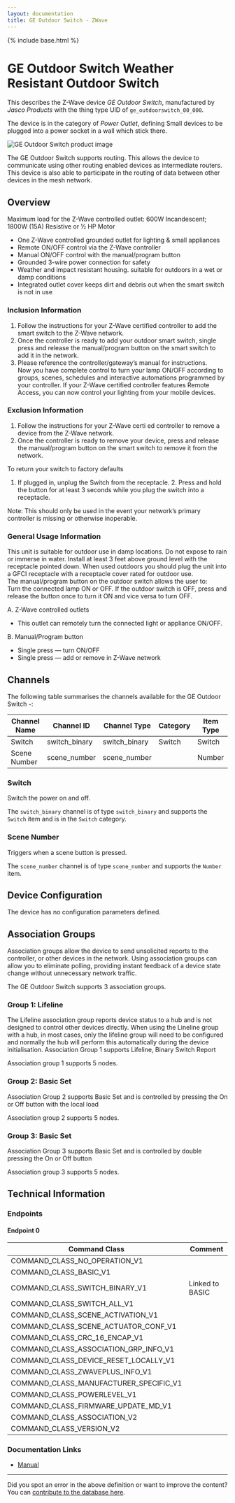 ```yaml
---
layout: documentation
title: GE Outdoor Switch - ZWave
---
```


{% include base.html %}

# GE Outdoor Switch Weather Resistant Outdoor Switch
This describes the Z-Wave device *GE Outdoor Switch*, manufactured by *Jasco Products* with the thing type UID of ```ge_outdoorswitch_00_000```.

The device is in the category of *Power Outlet*, defining Small devices to be plugged into a power socket in a wall which stick there.

![GE Outdoor Switch product image](https://www.cd-jackson.com/zwave_device_uploads/643/643_default.png)


The GE Outdoor Switch supports routing. This allows the device to communicate using other routing enabled devices as intermediate routers.  This device is also able to participate in the routing of data between other devices in the mesh network.

## Overview

Maximum load for the Z-Wave controlled outlet: 600W Incandescent; 1800W (15A) Resistive or 1⁄2 HP Motor

  * One Z-Wave controlled grounded outlet for lighting & small appliances
  * Remote ON/OFF control via the Z-Wave controller
  * Manual ON/OFF control with the manual/program button
  * Grounded 3-wire power connection for safety
  * Weather and impact resistant housing. suitable for outdoors in a wet or damp conditions
  * Integrated outlet cover keeps dirt and debris out when the smart switch is not in use

### Inclusion Information

  1. Follow the instructions for your Z-Wave certified controller to add the smart switch to the Z-Wave network.
  2. Once the controller is ready to add your outdoor smart switch, single press and release the manual/program button on the smart switch to add it in the network.
  3. Please reference the controller/gateway’s manual for instructions.  
    Now you have complete control to turn your lamp ON/OFF according to groups, scenes, schedules and interactive automations programmed by your controller. If your Z-Wave certified controller features Remote Access, you can now control your lighting from your mobile devices.

### Exclusion Information

  1. Follow the instructions for your Z-Wave certi ed controller to remove a device from the Z-Wave network.
  2. Once the controller is ready to remove your device, press and release the manual/program button on the smart switch to remove it from the network.

To return your switch to factory defaults

  1. If plugged in, unplug the Switch from the receptacle. 2. Press and hold the button for at least 3 seconds while you plug the switch into a receptacle.

Note: This should only be used in the event your network’s primary controller is missing or otherwise inoperable.

### General Usage Information

This unit is suitable for outdoor use in damp locations. Do not expose to rain or immerse in water. Install at least 3 feet above ground level with the receptacle pointed down. When used outdoors you should plug the unit into a GFCI receptacle with a receptacle cover rated for outdoor use.  
The manual/program button on the outdoor switch allows the user to:  
Turn the connected lamp ON or OFF. If the outdoor switch is OFF, press and release the button once to turn it ON and vice versa to turn OFF.

A. Z-Wave controlled outlets

  * This outlet can remotely turn the connected light or appliance ON/OFF.

B. Manual/Program button

  * Single press — turn ON/OFF
  * Single press — add or remove in Z-Wave network

## Channels

The following table summarises the channels available for the GE Outdoor Switch -:

| Channel Name | Channel ID | Channel Type | Category | Item Type |
|--------------|------------|--------------|----------|-----------|
| Switch | switch_binary | switch_binary | Switch | Switch | 
| Scene Number | scene_number | scene_number |  | Number | 

### Switch
Switch the power on and off.

The ```switch_binary``` channel is of type ```switch_binary``` and supports the ```Switch``` item and is in the ```Switch``` category.

### Scene Number
Triggers when a scene button is pressed.

The ```scene_number``` channel is of type ```scene_number``` and supports the ```Number``` item.



## Device Configuration

The device has no configuration parameters defined.

## Association Groups

Association groups allow the device to send unsolicited reports to the controller, or other devices in the network. Using association groups can allow you to eliminate polling, providing instant feedback of a device state change without unnecessary network traffic.

The GE Outdoor Switch supports 3 association groups.

### Group 1: Lifeline

The Lifeline association group reports device status to a hub and is not designed to control other devices directly. When using the Lineline group with a hub, in most cases, only the lifeline group will need to be configured and normally the hub will perform this automatically during the device initialisation.
Association Group 1 supports Lifeline, Binary Switch Report

Association group 1 supports 5 nodes.

### Group 2: Basic Set

Association Group 2 supports Basic Set and is controlled by pressing the On or Off button with the local load

Association group 2 supports 5 nodes.

### Group 3: Basic Set

Association Group 3 supports Basic Set and is controlled by double pressing the On or Off button

Association group 3 supports 5 nodes.

## Technical Information

### Endpoints

#### Endpoint 0

| Command Class | Comment |
|---------------|---------|
| COMMAND_CLASS_NO_OPERATION_V1| |
| COMMAND_CLASS_BASIC_V1| |
| COMMAND_CLASS_SWITCH_BINARY_V1| Linked to BASIC|
| COMMAND_CLASS_SWITCH_ALL_V1| |
| COMMAND_CLASS_SCENE_ACTIVATION_V1| |
| COMMAND_CLASS_SCENE_ACTUATOR_CONF_V1| |
| COMMAND_CLASS_CRC_16_ENCAP_V1| |
| COMMAND_CLASS_ASSOCIATION_GRP_INFO_V1| |
| COMMAND_CLASS_DEVICE_RESET_LOCALLY_V1| |
| COMMAND_CLASS_ZWAVEPLUS_INFO_V1| |
| COMMAND_CLASS_MANUFACTURER_SPECIFIC_V1| |
| COMMAND_CLASS_POWERLEVEL_V1| |
| COMMAND_CLASS_FIRMWARE_UPDATE_MD_V1| |
| COMMAND_CLASS_ASSOCIATION_V2| |
| COMMAND_CLASS_VERSION_V2| |

### Documentation Links

* [Manual](https://www.cd-jackson.com/zwave_device_uploads/643/14284-EnFrSp-QSG-v1.pdf)

---

Did you spot an error in the above definition or want to improve the content?
You can [contribute to the database here](http://www.cd-jackson.com/index.php/zwave/zwave-device-database/zwave-device-list/devicesummary/643).
